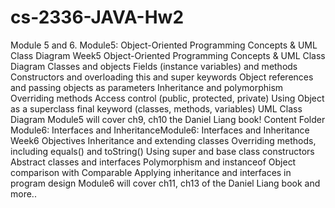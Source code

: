 # cs-2336-JAVA-Hw2
Module 5 and 6. 
Module5: Object-Oriented Programming Concepts & UML Class Diagram
Week5
Object-Oriented Programming Concepts & UML Class Diagram
Classes and objects
Fields (instance variables) and methods
Constructors and overloading
this and super keywords
Object references and passing objects as parameters
Inheritance and polymorphism
Overriding methods
Access control (public, protected, private)
Using Object as a superclass
final keyword (classes, methods, variables)
UML Class Diagram
Module5 will cover ch9, ch10 the Daniel Liang book!
Content Folder
Module6: Interfaces and InheritanceModule6: Interfaces and Inheritance
Week6
Objectives
Inheritance and extending classes
Overriding methods, including equals() and toString()
Using super and base class constructors
Abstract classes and interfaces
Polymorphism and instanceof
Object comparison with Comparable
Applying inheritance and interfaces in program design
Module6 will cover ch11, ch13 of the Daniel Liang book and more..
